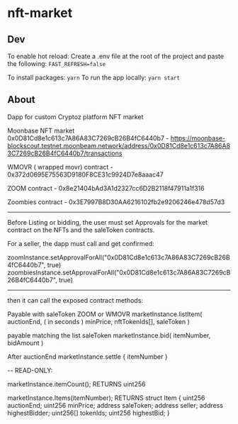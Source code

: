 # nft-market

## Dev

To enable hot reload: Create a .env file at the root of the project and paste the following: `FAST_REFRESH=false`

To install packages: `yarn`
To run the app locally: `yarn start`

## About

Dapp for custom Cryptoz platform NFT market

Moonbase NFT market 0x0D81Cd8e1c613c7A86A83C7269cB26B4fC6440b7 - https://moonbase-blockscout.testnet.moonbeam.network/address/0x0D81Cd8e1c613c7A86A83C7269cB26B4fC6440b7/transactions

WMOVR ( wrapped movr) contract - 0x372d0695E75563D9180F8CE31c9924D7e8aaac47

ZOOM contract - 0x8e21404bAd3A1d2327cc6D2B2118f47911a1f316

Zoombies contract - 0x3E7997B8D30AA6216102fb2e9206246e478d57d3


---
Before Listing or bidding, the user must set Approvals for the market contract on the NFTs and the saleToken contracts.

For a seller, the dapp must call and get confirmed:

zoomInstance.setApprovalForAll("0x0D81Cd8e1c613c7A86A83C7269cB26B4fC6440b7", true)
zoombiesInstance.setApprovalForAll("0x0D81Cd8e1c613c7A86A83C7269cB26B4fC6440b7", true)



---
then it can call the exposed contract methods:

Payable with saleToken ZOOM or WMOVR
marketInstance.listItem(
    auctionEnd, ( in seconds )
    minPrice,
    nftTokenIds[],
    saleToken
)

payable matching the list saleToken
marketInstance.bid(
    itemNumber,
    bidAmount
)

After auctionEnd
marketInstance.settle {
  itemNumber
}

--
READ-ONLY:

marketInstance.itemCount();
RETURNS uint256

marketInstance.Items(itemNumber);
RETURNS
struct Item {
        uint256 auctionEnd;
        uint256 minPrice;
        address saleToken;
        address seller;
        address highestBidder;
        uint256[] tokenIds;
        uint256 highestBid;
    }